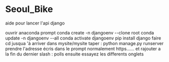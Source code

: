 # Seoul_Bike

aide pour lancer l'api django 

ouvrir anaconda prompt 
conda create -n djangoenv --clone root
conda update -n djangoenv --all
conda activate djangoenv
pip install django
faire cd jusqua 'à arriver dans mysite/mysite
taper : python manage.py runserver
prendre l'adresse écris dans le prompt normalement https......
et rajouter a la fin du dernier slash : polls
ensuite essayez les differents onglets
